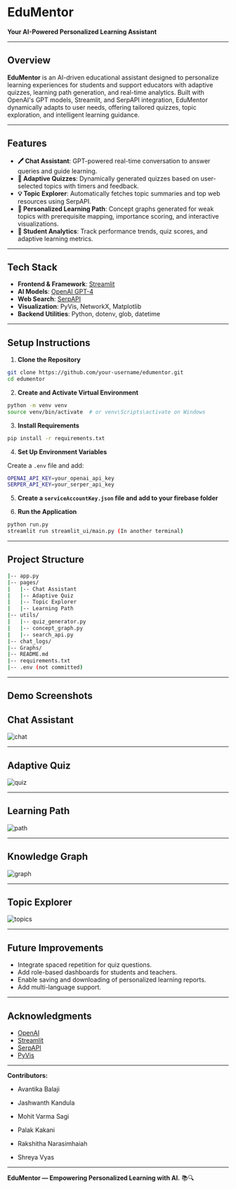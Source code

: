 # EduMentor

**Your AI-Powered Personalized Learning Assistant**

---

## Overview

**EduMentor** is an AI-driven educational assistant designed to personalize learning experiences for students and support educators with adaptive quizzes, learning path generation, and real-time analytics. Built with OpenAI's GPT models, Streamlit, and SerpAPI integration, EduMentor dynamically adapts to user needs, offering tailored quizzes, topic exploration, and intelligent learning guidance.

---

## Features

- **🖊️ Chat Assistant**: GPT-powered real-time conversation to answer queries and guide learning.
- **🔢 Adaptive Quizzes**: Dynamically generated quizzes based on user-selected topics with timers and feedback.
- **💡 Topic Explorer**: Automatically fetches topic summaries and top web resources using SerpAPI.
- **🔹 Personalized Learning Path**: Concept graphs generated for weak topics with prerequisite mapping, importance scoring, and interactive visualizations.
- **🔬 Student Analytics**: Track performance trends, quiz scores, and adaptive learning metrics.

---

## Tech Stack

- **Frontend & Framework**: [Streamlit](https://streamlit.io/)
- **AI Models**: [OpenAI GPT-4](https://openai.com/)
- **Web Search**: [SerpAPI](https://serpapi.com/)
- **Visualization**: PyVis, NetworkX, Matplotlib
- **Backend Utilities**: Python, dotenv, glob, datetime

---

## Setup Instructions

1. **Clone the Repository**
```bash
git clone https://github.com/your-username/edumentor.git
cd edumentor
```

2. **Create and Activate Virtual Environment**
```bash
python -m venv venv
source venv/bin/activate  # or venv\Scripts\activate on Windows
```

3. **Install Requirements**
```bash
pip install -r requirements.txt
```

4. **Set Up Environment Variables**

Create a `.env` file and add:
```bash
OPENAI_API_KEY=your_openai_api_key
SERPER_API_KEY=your_serper_api_key
```
5. **Create a `serviceAccountKey.json` file and add to your firebase folder**

6. **Run the Application**
```bash
python run.py
streamlit run streamlit_ui/main.py (In another terminal)
```

---

## Project Structure

```bash
|-- app.py
|-- pages/
|   |-- Chat Assistant
|   |-- Adaptive Quiz
|   |-- Topic Explorer
|   |-- Learning Path
|-- utils/
|   |-- quiz_generator.py
|   |-- concept_graph.py
|   |-- search_api.py
|-- chat_logs/
|-- Graphs/
|-- README.md
|-- requirements.txt
|-- .env (not committed)
```

---

## Demo Screenshots

## Chat Assistant
![chat](https://github.com/user-attachments/assets/c32b2930-e184-4505-aefb-aca180f3f8b3)

---

## Adaptive Quiz
![quiz](https://github.com/user-attachments/assets/b8f58d3f-4703-4e77-8240-a210e25a2d41)

---

## Learning Path
![path](https://github.com/user-attachments/assets/9c4eafc7-65f6-4065-b888-3b5de7714648)

---

## Knowledge Graph
![graph](https://github.com/user-attachments/assets/d3778350-6d5f-463e-8b28-dde80f787ee2)

---

## Topic Explorer
![topics](https://github.com/user-attachments/assets/9915fee9-2f72-4916-b3be-fcdf1781a858)

---

## Future Improvements

- Integrate spaced repetition for quiz questions.
- Add role-based dashboards for students and teachers.
- Enable saving and downloading of personalized learning reports.
- Add multi-language support.

---


## Acknowledgments

- [OpenAI](https://openai.com/)
- [Streamlit](https://streamlit.io/)
- [SerpAPI](https://serpapi.com/)
- [PyVis](https://pyvis.readthedocs.io/en/latest/)

---

**Contributors:**

- Avantika Balaji

- Jashwanth Kandula

- Mohit Varma Sagi

- Palak Kakani
 
- Rakshitha Narasimhaiah

- Shreya Vyas

---

**EduMentor — Empowering Personalized Learning with AI.** 📚🔍

